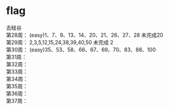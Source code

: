 # flag
去硅谷<br>
第28周： (easy)1、7、9、13、14、20、21、26、27、28  未完成20 <br>
第29周： 2,3,5,12,15,24,38,39,40,50  未完成 2  <br>
第30周： (easy)35、53、58、66、67、69、70、83、88、100  <br>
第31周：<br>
第32周：<br>
第33周：<br>
第34周：<br>
第35周：<br>
第36周：<br>
第37周：<br>